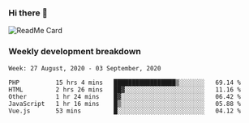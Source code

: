 ### Hi there 👋

<!--
**itzcy/itzcy** is a ✨ _special_ ✨ repository because its `README.md` (this file) appears on your GitHub profile.

Here are some ideas to get you started:

- 🔭 I’m currently working on ...
- 🌱 I’m currently learning ...
- 👯 I’m looking to collaborate on ...
- 🤔 I’m looking for help with ...
- 💬 Ask me about ...
- 📫 How to reach me: ...
- 😄 Pronouns: ...
- ⚡ Fun fact: ...
-->
![ReadMe Card](https://github-readme-stats.vercel.app/api?username=itzcy&show_icons=true&title_color=2d3198&icon_color=797cb8&text_color=24292e&bg_color=f6f8fa)

### Weekly development breakdown
<!--START_SECTION:waka-->
```text
Week: 27 August, 2020 - 03 September, 2020

PHP          15 hrs 4 mins   █████████████████▒░░░░░░░   69.14 % 
HTML         2 hrs 26 mins   ██▓░░░░░░░░░░░░░░░░░░░░░░   11.16 % 
Other        1 hr 24 mins    █▓░░░░░░░░░░░░░░░░░░░░░░░   06.42 % 
JavaScript   1 hr 16 mins    █▒░░░░░░░░░░░░░░░░░░░░░░░   05.88 % 
Vue.js       53 mins         █░░░░░░░░░░░░░░░░░░░░░░░░   04.12 % 
```
<!--END_SECTION:waka-->
